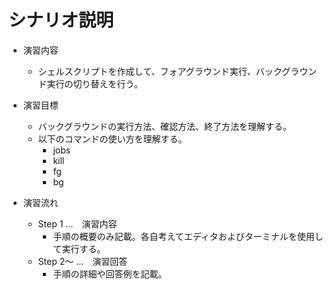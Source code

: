 # シナリオ説明
- 演習内容
  - シェルスクリプトを作成して、フォアグラウンド実行、バックグラウンド実行の切り替えを行う。

- 演習目標
  - バックグラウンドの実行方法、確認方法、終了方法を理解する。
  - 以下のコマンドの使い方を理解する。
    - jobs
    - kill
    - fg
    - bg

- 演習流れ
  - Step 1 …　演習内容
    - 手順の概要のみ記載。各自考えてエディタおよびターミナルを使用して実行する。
  - Step 2～ …　演習回答
    - 手順の詳細や回答例を記載。